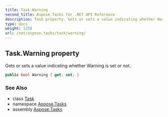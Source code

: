 ```yaml
---
title: Task.Warning
second_title: Aspose.Tasks for .NET API Reference
description: Task property. Gets or sets a value indicating whether Warning is set or not
type: docs
weight: 1250
url: /net/aspose.tasks/task/warning/
---
```

## Task.Warning property

Gets or sets a value indicating whether Warning is set or not.

```csharp
public bool Warning { get; set; }
```

### See Also

* class [Task](../)
* namespace [Aspose.Tasks](../../task/)
* assembly [Aspose.Tasks](../../../)


